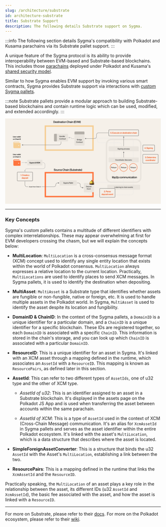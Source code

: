 ```yaml
---
slug: /architecture/substrate
id: architecture-substrate
title: Substrate Support
description: The following details Substrate support on Sygma.
---
```


:::info
The following section details Sygma's compatibility with Polkadot and Kusama parachains via its Substrate pallet support. 
:::

A unique feature of the Sygma protocol is its ability to provide interoperability between EVM-based and Substrate-based blockchains. This includes those [parachains](https://wiki.polkadot.network/docs/learn-parachains) deployed under Polkadot and Kusama's [shared security model](https://wiki.polkadot.network/docs/learn-architecture).

Similar to how Sygma enables EVM support by invoking various smart contracts, Sygma provides Substrate support via interactions with [custom Sygma pallets](https://github.com/sygmaprotocol/sygma-substrate-pallets). 

:::note
Substrate pallets provide a modular approach to building Substrate-based blockchains and contain runtime logic which can be used, modified, and extended accordingly. 
:::

![](<../../static/assets/Substrate __ EVM.png>)

---

### Key Concepts

Sygma's custom pallets contains a multitude of different identifiers with complex interrelationships. These may appear overwhelming at first for EVM developers crossing the chasm, but we will explain the concepts below:

- **MultiLocation**: `MultiLocation` is a cross-consensus message format (XCM) concept used to identify any single entity location that exists within the world of Polkadot consensus. `MultiLocation` always expresses a relative location to the current location. Practically, `MultiLocations` are used to identify places to send XCM messages. In Sygma pallets, it is used to identify the destination when depositing.
- **MultiAsset**: `MultiAsset` is a Substrate type that identifies whether assets are fungible or non-fungible, native or foreign, etc. It is used to handle multiple assets in the Polkadot world. In Sygma, `MultiAsset` is used to identify the asset despite its location and fungibility. 
-  **DomainID & ChainID**: In the context of the Sygma pallets, a `DomainID` is a unique identifier for a particular domain, and a `ChainID` is a unique identifier for a specific blockchain. These IDs are registered together, so each `DomainID` is associated with a specific `ChainID`. This information is stored in the chain's storage, and you can look up which `ChainID` is associated with a particular `DomainID`.
-  **ResourceID**: This is a unique identifier for an asset in Sygma. It's linked with an XCM asset through a mapping defined in the runtime, which associates an `AssetId` with a `ResourceID`. This mapping is known as `ResourcePairs`, as defined later in this section.
-  **AssetId**: This can refer to two different types of `AssetIds`, one of u32 type and the other of XCM type.

    - *AssetId of u32*: This is an identifier assigned to an asset in a Substrate blockchain. It's displayed in the assets page on the Polkadot JS App and is used when transferring the asset between accounts within the same parachain.

    - *AssetId of XCM*: This is a type of `AssetId` used in the context of XCM (Cross-Chain Message) communication. It's an alias for `XcmAssetId` in Sygma pallets and serves as the asset identifier within the entire Polkadot ecosystem. It's linked with the asset's `MultiLocation`, which is a data structure that describes where the asset is located.
- **SimpleForeignAssetConverter**: This is a structure that binds the u32 `AssetId` with the Asset's `MultiLocation`, establishing a link between the two.

- **ResourcePairs**: This is a mapping defined in the runtime that links the `XcmAssetId` and the `ResourceID`.

Practically speaking, the `MultiLocation` of an asset plays a key role in the relationship between the asset, its different IDs (u32 `AssetId` and `XcmAssetId`), the basic fee associated with the asset, and how the asset is linked with a `ResourceID`.

---

For more on Substrate, please refer to their [docs](https://docs.substrate.io/quick-start/). For more on the Polkadot ecosystem, please refer to their [wiki](https://wiki.polkadot.network/docs/getting-started).

